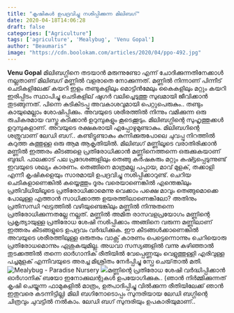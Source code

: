 ```yaml
---
title: "കൃഷികൾ ഉപദ്രവിച്ചു നശിപ്പിക്കുന്ന മിലിബഗ്"
date: 2020-04-18T14:06:28
draft: false
categories: ["Agriculture"]
tags: ['agriculture', 'Mealybug', 'Venu Gopal']
author: "Beaumaris"
image: "https://cdn.boolokam.com/articles/2020/04/ppo-492.jpg"
---
```


[](https://wordpress-972788-3403151.cloudwaysapps.com/post-about-mealybug/269383/ppo-2906)**Venu Gopal** മിലിബഗ്ഗിനെ തടയാൻ മരുന്നുണ്ടോ എന്ന് ചോദിക്കുന്നതിനേക്കാൾ നല്ലതാണ് മിലിബഗ് മണ്ണിൽ വളരാതെ നോക്കുന്നത്. മണ്ണിൽ നിന്നാണ് പിന്നീട് ചെടികളിലേക്ക് കയറി ഇളം തണ്ടുകളിലും മൊട്ടിൻമേലും കൈകളിലും മറ്റും കയറി ഇരിപ്പിടം സ്ഥാപിച്ചു ചെടികളില് ഷുഗർ വലിച്ചെടുത്തു സുഖമായി ജീവിക്കാൻ തുടങ്ങുന്നത്. പിന്നെ കുടികിടപ്പു അവകാശവുമായി പെറ്റുപെരുകും.. തണ്ടും കായുമെല്ലാം ശോഷിപ്പിക്കും. അവയുടെ ശരീരത്തിൽ നിന്നും വമിക്കുന്ന ഒരു രുചികരമായ വസ്തു കുടിക്കാൻ ഉറുമ്പുകളും കൂടെക്കൂടും. മിലിബഗ്ഗിന്റെ സുഹൃത്തുക്കൾ ഉറുമ്പുകളാണ്. അവയുടെ രക്ഷകരായി എപ്പോഴുമുണ്ടാകും. മിലിബഗിന്റെ ശത്രുവാണ് ലേഡി ബഗ്.. കണ്ടിട്ടുണ്ടാകും കുന്നിക്കുരുപോലെ ചുവപ്പു നിറത്തിൽ കറുത്ത കുത്തുള്ള ഒരു ആമ ആകൃതിയിൽ. മിലിബഗ് മണ്ണിലൂടെ വരാതിരിക്കാൻ മണ്ണിൽ ഇത്തരം കീടങ്ങളെ പ്രതിരോധിക്കാൻ മണ്ണിനെത്തന്നെ ഒരുക്കുകയാണ് ബുദ്ധി. പാലക്കാട് പല പ്രദേശങ്ങളിലും തെങ്ങു കർഷകരും മറ്റും കഷ്ട്ടപ്പെടുന്നുണ്ട് ഇവയുടെ ശല്യം കാരണം. തെങ്ങിനെ മാത്രമല്ല പപ്പായ, മാവ് മുളക്, തക്കാളി എന്നീ കൃഷികളെയും സാരമായി ഉപദ്രവിച്ചു നശിപ്പിക്കാറുണ്ട്. ചെറിയ ചെടികളാണെങ്കിൽ കയ്യെത്തും ദൂരം വരെയാണെങ്കിൽ എന്തെങ്കിലും പ്രതിവിധിയിലൂടെ പ്രതിരോധിക്കാമെന്നു വെക്കാം പക്ഷെ മാവും തെങ്ങുമൊക്കെ പോലുള്ള എത്താൻ സാധിക്കാത്ത ഉയരത്തിലാണെങ്കിലോ? അതിനും പ്രതിസന്ധി ഘട്ടത്തിൽ വഴിയുണ്ടെങ്കിലും മണ്ണിൽ നിന്നുതന്നെ പ്രതിരോധിക്കുന്നതല്ലേ നല്ലത്. മണ്ണിൽ അമിത രാസവളപ്രയോഗം മണ്ണിന്റെ പ്രകൃത്യായുള്ള പ്രതിരോധ ശേഷി നശിപ്പിക്കാം അങ്ങിനെ വരുന്ന മണ്ണിലാണ് ഇത്തരം കീടങ്ങളുടെ ഉപദ്രവം വർദ്ധിക്കുക. ഈ കീടങ്ങൾക്കാണെങ്കിൽ അവയുടെ ശരീരത്തിലുള്ള ഒരുതരം വാക്സ് കാരണം പെട്ടെന്നൊന്നും ചെറിയൊരു പ്രതിരോധമൊന്നും ഏശുകയുമില്ല. അധവാ സസ്യങ്ങളിൽ വന്നു കഴിഞ്ഞാൽ തുടക്കത്തിൽ തന്നെ ഓർഗാനിക് രീതിയിൽ വേപ്പെണ്ണയും വെളുത്തുള്ളി എരിവുള്ള പച്ചമുളക് എന്നിവയുടെ അരച്ച മിശ്രിതം നേർപ്പിച്ചു സ്പ്രേ ചെയ്‌താൽ മതി. ![Mealybug - Paradise Nursery](https://paradisenursery.com/wp-content/uploads/2017/04/mealybugs-1024x735.jpg) ![](https://scontent.ftrv1-1.fna.fbcdn.net/v/t1.0-9/93324774_3038850316165940_1606562414336147456_o.jpg?_nc_cat=103&_nc_sid=730e14&_nc_ohc=UeHNHb5aS5QAX-B1vC5&_nc_ht=scontent.ftrv1-1.fna&oh=965a1952bf80db0875f1a71e02a13585&oe=5EC1584E)മണ്ണിന്റെ പ്രതിരോധ ശേഷി വർദ്ധിപ്പിക്കാൻ ഓർഗാനിക് ബയോ ഇനോക്കുലന്റുകൾ ഉപയോഗിക്കുക.. (ഞാൻ നിർമ്മിക്കുന്നത് കൃഷി ചെയ്യുന്ന ഫാമുകളിൽ മാത്രം, ഉത്പാദിപ്പിച്ചു വിൽക്കുന്ന രീതിയിലേക്ക് ഞാൻ ഇതുവരെ കടന്നിട്ടില്ല) മിലി ബഗിനോടൊപ്പം സുന്ദരിയായ ലേഡി ബഗ്ഗിന്റെ ചിത്രവും ചുവട്ടിൽ നൽകാം. ലേഡി ബഗ് സുന്ദരിയും ഉപകാരിയുമാണ്..
